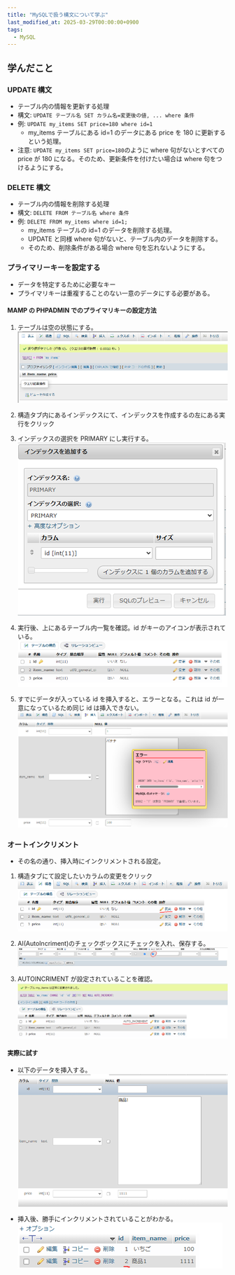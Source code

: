 ```yaml
---
title: "MySQLで扱う構文について学ぶ"
last_modified_at: 2025-03-29T00:00:00+0900
tags:
  - MySQL
---
```


## 学んだこと

### UPDATE 構文

- テーブル内の情報を更新する処理
- 構文: `UPDATE テーブル名 SET カラム名=変更後の値, ... where 条件`
- 例: `UPDATE my_items SET price=180 where id=1`
  - my_items テーブルにある id=1 のデータにある price を 180 に更新するという処理。
- 注意: `UPDATE my_items SET price=180`のように where 句がないとすべての price が 180 になる。そのため、更新条件を付けたい場合は where 句をつけるようにする。

### DELETE 構文

- テーブル内の情報を削除する処理
- 構文: `DELETE FROM テーブル名 where 条件`
- 例: `DELETE FROM my_items where id=1;`
  - my_items テーブルの id=1 のデータを削除する処理。
  - UPDATE と同様 where 句がないと、テーブル内のデータを削除する。
  - そのため、削除条件がある場合 where 句を忘れないようにする。

### プライマリーキーを設定する

- データを特定するために必要なキー
- プライマリキーは重複することのない一意のデータにする必要がある。

#### MAMP の PHPADMIN でのプライマリキーの設定方法

1. テーブルは空の状態にする。
   ![alt text](/assets/images/20250329/image.png)

2. 構造タブ内にあるインデックスにて、インデックスを作成するの左にある実行をクリック

3. インデックスの選択を PRIMARY にし実行する。
   ![alt text](/assets/images/20250329/image-1.png)

4. 実行後、上にあるテーブル内一覧を確認。id がキーのアイコンが表示されている。
   ![alt text](/assets/images/20250329/image-2.png)

5. すでにデータが入っている id を挿入すると、エラーとなる。これは id が一意になっているため同じ id は挿入できない。
   ![alt text](/assets/images/20250329/image-3.png)

### オートインクリメント

- その名の通り、挿入時にインクリメントされる設定。

1. 構造タブにて設定したいカラムの変更をクリック
   ![alt text](/assets/images/20250329/image-4.png)

2. AI(AutoIncriment)のチェックボックスにチェックを入れ、保存する。
   ![alt text](/assets/images/20250329/image-5.png)

3. AUTOINCRIMENT が設定されていることを確認。
   ![alt text](/assets/images/20250329/image-6.png)

#### 実際に試す

- 以下のデータを挿入する。
  ![alt text](/assets/images/20250329/image-7.png)

- 挿入後、勝手にインクリメントされていることがわかる。
  ![alt text](/assets/images/20250329/image-8.png)
